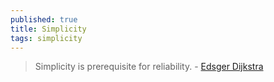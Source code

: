 ```yaml
---
published: true
title: Simplicity
tags: simplicity
---
```

> Simplicity is prerequisite for reliability. - [Edsger Dijkstra](https://www.brainyquote.com/quotes/edsger_dijkstra_204332)


